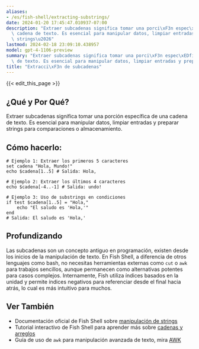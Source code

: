 ```yaml
---
aliases:
- /es/fish-shell/extracting-substrings/
date: 2024-01-20 17:45:47.010937-07:00
description: "Extraer subcadenas significa tomar una porci\xF3n espec\xEDfica de una\
  \ cadena de texto. Es esencial para manipular datos, limpiar entradas y preparar\
  \ strings\u2026"
lastmod: 2024-02-18 23:09:10.438957
model: gpt-4-1106-preview
summary: "Extraer subcadenas significa tomar una porci\xF3n espec\xEDfica de una cadena\
  \ de texto. Es esencial para manipular datos, limpiar entradas y preparar strings\u2026"
title: "Extracci\xF3n de subcadenas"
---
```


{{< edit_this_page >}}

## ¿Qué y Por Qué?
Extraer subcadenas significa tomar una porción específica de una cadena de texto. Es esencial para manipular datos, limpiar entradas y preparar strings para comparaciones o almacenamiento.

## Cómo hacerlo:
```Fish Shell
# Ejemplo 1: Extraer los primeros 5 caracteres
set cadena "Hola, Mundo!"
echo $cadena[1..5] # Salida: Hola,

# Ejemplo 2: Extraer los últimos 4 caracteres
echo $cadena[-4..-1] # Salida: undo!

# Ejemplo 3: Uso de substrings en condiciones
if test $cadena[1..5] = "Hola,"
    echo "El saludo es 'Hola,'"
end
# Salida: El saludo es 'Hola,'
```

## Profundizando
Las subcadenas son un concepto antiguo en programación, existen desde los inicios de la manipulación de texto. En Fish Shell, a diferencia de otros lenguajes como bash, no necesitas herramientas externas como `cut` o `awk` para trabajos sencillos, aunque permanecen como alternativas potentes para casos complejos. Internamente, Fish utiliza índices basados en la unidad y permite índices negativos para referenciar desde el final hacia atrás, lo cual es más intuitivo para muchos.

## Ver También
- Documentación oficial de Fish Shell sobre [manipulación de strings](https://fishshell.com/docs/current/index.html#syntax-string)
- Tutorial interactivo de Fish Shell para aprender más sobre [cadenas y arreglos](https://fishshell.com/docs/current/tutorial.html#tut_strings_and_arrays)
- Guía de uso de `awk` para manipulación avanzada de texto, mira [AWK](https://www.gnu.org/software/gawk/manual/gawk.html)
